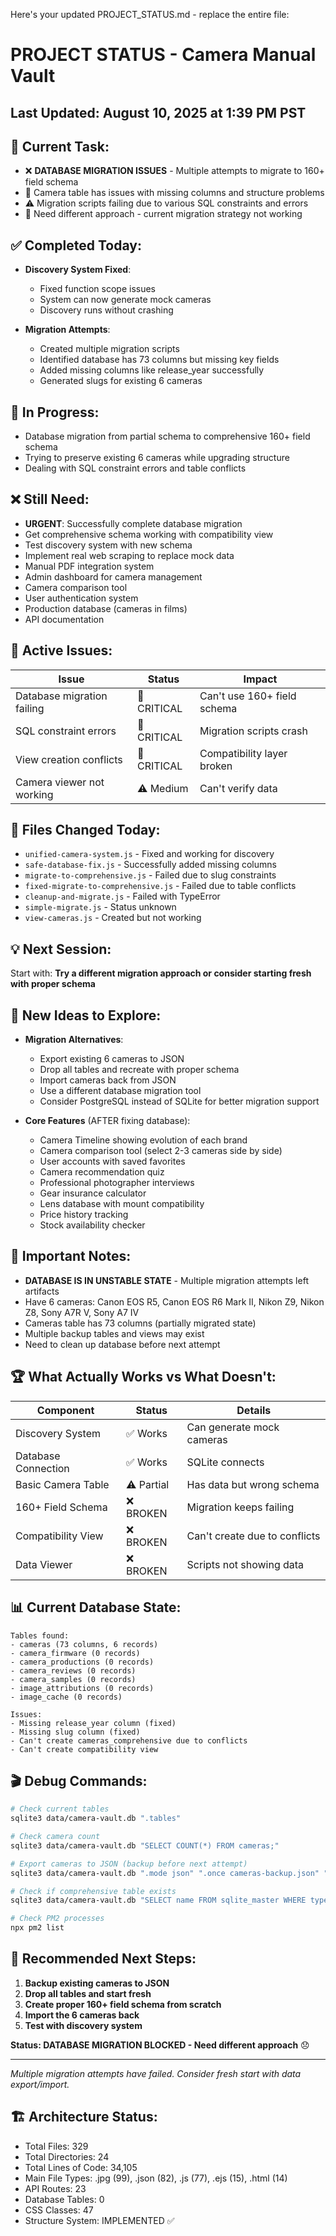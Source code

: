 Here's your updated PROJECT_STATUS.md - replace the entire file:

# PROJECT STATUS - Camera Manual Vault


## Last Updated: August 10, 2025 at 1:39 PM PST

## 🎯 Current Task:
- ❌ **DATABASE MIGRATION ISSUES** - Multiple attempts to migrate to 160+ field schema
- 🔧 Camera table has issues with missing columns and structure problems
- ⚠️ Migration scripts failing due to various SQL constraints and errors
- 🛑 Need different approach - current migration strategy not working


## ✅ Completed Today:
- **Discovery System Fixed**:
  - Fixed function scope issues
  - System can now generate mock cameras
  - Discovery runs without crashing
  
- **Migration Attempts**:
  - Created multiple migration scripts
  - Identified database has 73 columns but missing key fields
  - Added missing columns like release_year successfully
  - Generated slugs for existing 6 cameras


## 🔄 In Progress:
- Database migration from partial schema to comprehensive 160+ field schema
- Trying to preserve existing 6 cameras while upgrading structure
- Dealing with SQL constraint errors and table conflicts


## ❌ Still Need:
- **URGENT**: Successfully complete database migration
- Get comprehensive schema working with compatibility view
- Test discovery system with new schema
- Implement real web scraping to replace mock data
- Manual PDF integration system
- Admin dashboard for camera management
- Camera comparison tool
- User authentication system
- Production database (cameras in films)
- API documentation


## 🐛 Active Issues:
| Issue | Status | Impact |
|-------|--------|---------|
| Database migration failing | 🔴 CRITICAL | Can't use 160+ field schema |
| SQL constraint errors | 🔴 CRITICAL | Migration scripts crash |
| View creation conflicts | 🔴 CRITICAL | Compatibility layer broken |
| Camera viewer not working | ⚠️ Medium | Can't verify data |


## 📁 Files Changed Today:
- `unified-camera-system.js` - Fixed and working for discovery
- `safe-database-fix.js` - Successfully added missing columns
- `migrate-to-comprehensive.js` - Failed due to slug constraints
- `fixed-migrate-to-comprehensive.js` - Failed due to table conflicts
- `cleanup-and-migrate.js` - Failed with TypeError
- `simple-migrate.js` - Status unknown
- `view-cameras.js` - Created but not working


## 💡 Next Session:
Start with: **Try a different migration approach or consider starting fresh with proper schema**


## 🚀 New Ideas to Explore:
- **Migration Alternatives**:
  - Export existing 6 cameras to JSON
  - Drop all tables and recreate with proper schema
  - Import cameras back from JSON
  - Use a different database migration tool
  - Consider PostgreSQL instead of SQLite for better migration support

- **Core Features** (AFTER fixing database):
  - Camera Timeline showing evolution of each brand
  - Camera comparison tool (select 2-3 cameras side by side)
  - User accounts with saved favorites
  - Camera recommendation quiz
  - Professional photographer interviews
  - Gear insurance calculator
  - Lens database with mount compatibility
  - Price history tracking
  - Stock availability checker


## 📝 Important Notes:
- **DATABASE IS IN UNSTABLE STATE** - Multiple migration attempts left artifacts
- Have 6 cameras: Canon EOS R5, Canon EOS R6 Mark II, Nikon Z9, Nikon Z8, Sony A7R V, Sony A7 IV
- Cameras table has 73 columns (partially migrated state)
- Multiple backup tables and views may exist
- Need to clean up database before next attempt


## 🏆 What Actually Works vs What Doesn't:
| Component | Status | Details |
|-----------|--------|---------|
| Discovery System | ✅ Works | Can generate mock cameras |
| Database Connection | ✅ Works | SQLite connects |
| Basic Camera Table | ⚠️ Partial | Has data but wrong schema |
| 160+ Field Schema | ❌ BROKEN | Migration keeps failing |
| Compatibility View | ❌ BROKEN | Can't create due to conflicts |
| Data Viewer | ❌ BROKEN | Scripts not showing data |


## 📊 Current Database State:
```
Tables found:
- cameras (73 columns, 6 records)
- camera_firmware (0 records)
- camera_productions (0 records)
- camera_reviews (0 records)
- camera_samples (0 records)
- image_attributions (0 records)
- image_cache (0 records)

Issues:
- Missing release_year column (fixed)
- Missing slug column (fixed)
- Can't create cameras_comprehensive due to conflicts
- Can't create compatibility view
```


## 🎬 Debug Commands:
```bash
# Check current tables
sqlite3 data/camera-vault.db ".tables"

# Check camera count
sqlite3 data/camera-vault.db "SELECT COUNT(*) FROM cameras;"

# Export cameras to JSON (backup before next attempt)
sqlite3 data/camera-vault.db ".mode json" ".once cameras-backup.json" "SELECT * FROM cameras;"

# Check if comprehensive table exists
sqlite3 data/camera-vault.db "SELECT name FROM sqlite_master WHERE type='table' AND name='cameras_comprehensive';"

# Check PM2 processes
npx pm2 list
```


## 🎯 Recommended Next Steps:
1. **Backup existing cameras to JSON**
2. **Drop all tables and start fresh**
3. **Create proper 160+ field schema from scratch**
4. **Import the 6 cameras back**
5. **Test with discovery system**

**Status: DATABASE MIGRATION BLOCKED - Need different approach** 😞

---
*Multiple migration attempts have failed. Consider fresh start with data export/import.*


## 🏗️ Architecture Status:
- Total Files: 329
- Total Directories: 24
- Total Lines of Code: 34,105
- Main File Types: .jpg (99), .json (82), .js (77), .ejs (15), .html (14)
- API Routes: 23
- Database Tables: 0
- CSS Classes: 47
- Structure System: IMPLEMENTED ✅